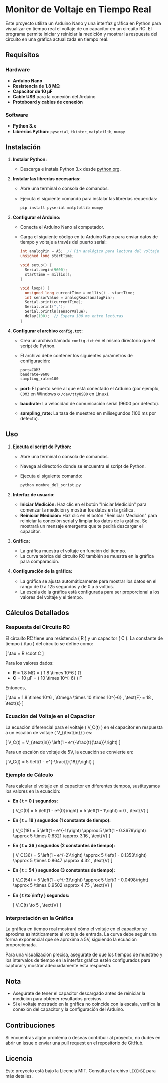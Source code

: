 # Monitor de Voltaje en Tiempo Real

Este proyecto utiliza un Arduino Nano y una interfaz gráfica en Python para visualizar en tiempo real el voltaje de un capacitor en un circuito RC. El programa permite iniciar y reiniciar la medición y mostrar la respuesta del circuito en una gráfica actualizada en tiempo real.

## Requisitos

### Hardware

- **Arduino Nano**
- **Resistencia de 1.8 MΩ**
- **Capacitor de 10 μF**
- **Cable USB** para la conexión del Arduino
- **Protoboard y cables de conexión**

### Software

- **Python 3.x**
- **Librerías Python**: `pyserial`, `tkinter`, `matplotlib`, `numpy`

## Instalación

1. **Instalar Python:**
   - Descarga e instala Python 3.x desde [python.org](https://www.python.org/downloads/).

2. **Instalar las librerías necesarias:**
   - Abre una terminal o consola de comandos.
   - Ejecuta el siguiente comando para instalar las librerías requeridas:

     ```bash
     pip install pyserial matplotlib numpy
     ```

3. **Configurar el Arduino:**
   - Conecta el Arduino Nano al computador.
   - Carga el siguiente código en tu Arduino Nano para enviar datos de tiempo y voltaje a través del puerto serial:

     ```cpp
     int analogPin = A5;  // Pin analógico para lectura del voltaje
     unsigned long startTime;

     void setup() {
       Serial.begin(9600);
       startTime = millis();
     }

     void loop() {
       unsigned long currentTime = millis() - startTime;
       int sensorValue = analogRead(analogPin);
       Serial.print(currentTime);
       Serial.print(",");
       Serial.println(sensorValue);
       delay(100);  // Espera 100 ms entre lecturas
     }
     ```

4. **Configurar el archivo `config.txt`:**
   - Crea un archivo llamado `config.txt` en el mismo directorio que el script de Python.
   - El archivo debe contener los siguientes parámetros de configuración:

     ```plaintext
     port=COM3
     baudrate=9600
     sampling_rate=100
     ```

   - **port:** El puerto serie al que está conectado el Arduino (por ejemplo, `COM3` en Windows o `/dev/ttyUSB0` en Linux).
   - **baudrate:** La velocidad de comunicación serial (9600 por defecto).
   - **sampling_rate:** La tasa de muestreo en milisegundos (100 ms por defecto).

## Uso

1. **Ejecuta el script de Python:**
   - Abre una terminal o consola de comandos.
   - Navega al directorio donde se encuentra el script de Python.
   - Ejecuta el siguiente comando:

     ```bash
     python nombre_del_script.py
     ```

2. **Interfaz de usuario:**
   - **Iniciar Medición:** Haz clic en el botón "Iniciar Medición" para comenzar la medición y mostrar los datos en la gráfica.
   - **Reiniciar Medición:** Haz clic en el botón "Reiniciar Medición" para reiniciar la conexión serial y limpiar los datos de la gráfica. Se mostrará un mensaje emergente que te pedirá descargar el capacitor.

3. **Gráfica:**
   - La gráfica muestra el voltaje en función del tiempo.
   - La curva teórica del circuito RC también se muestra en la gráfica para comparación.

4. **Configuración de la gráfica:**
   - La gráfica se ajusta automáticamente para mostrar los datos en el rango de 0 a 125 segundos y de 0 a 5 voltios.
   - La escala de la gráfica está configurada para ser proporcional a los valores del voltaje y el tiempo.

## Cálculos Detallados

### Respuesta del Circuito RC

El circuito RC tiene una resistencia \( R \) y un capacitor \( C \). La constante de tiempo \( \tau \) del circuito se define como:

\[ \tau = R \cdot C \]

Para los valores dados:

- **R** = 1.8 MΩ = \( 1.8 \times 10^6 \) Ω
- **C** = 10 μF = \( 10 \times 10^{-6} \) F

Entonces,

\[ \tau = 1.8 \times 10^6 \, \Omega \times 10 \times 10^{-6} \, \text{F} = 18 \, \text{s} \]

### Ecuación del Voltaje en el Capacitor

La ecuación diferencial para el voltaje \( V_C(t) \) en el capacitor en respuesta a un escalón de voltaje \( V_{\text{in}} \) es:

\[ V_C(t) = V_{\text{in}} \left(1 - e^{-\frac{t}{\tau}}\right) \]

Para un escalón de voltaje de 5V, la ecuación se convierte en:

\[ V_C(t) = 5 \left(1 - e^{-\frac{t}{18}}\right) \]

### Ejemplo de Cálculo

Para calcular el voltaje en el capacitor en diferentes tiempos, sustituyamos los valores en la ecuación:

- **En \( t = 0 \) segundos:**

  \[ V_C(0) = 5 \left(1 - e^{0}\right) = 5 \left(1 - 1\right) = 0 \, \text{V} \]

- **En \( t = 18 \) segundos (1 constante de tiempo):**

  \[ V_C(18) = 5 \left(1 - e^{-1}\right) \approx 5 \left(1 - 0.3679\right) \approx 5 \times 0.6321 \approx 3.16 \, \text{V} \]

- **En \( t = 36 \) segundos (2 constantes de tiempo):**

  \[ V_C(36) = 5 \left(1 - e^{-2}\right) \approx 5 \left(1 - 0.1353\right) \approx 5 \times 0.8647 \approx 4.32 \, \text{V} \]

- **En \( t = 54 \) segundos (3 constantes de tiempo):**

  \[ V_C(54) = 5 \left(1 - e^{-3}\right) \approx 5 \left(1 - 0.0498\right) \approx 5 \times 0.9502 \approx 4.75 \, \text{V} \]

- **En \( t \to \infty \) segundos:**

  \[ V_C(t) \to 5 \, \text{V} \]

### Interpretación en la Gráfica

La gráfica en tiempo real mostrará cómo el voltaje en el capacitor se aproxima asintóticamente al voltaje de entrada. La curva debe seguir una forma exponencial que se aproxima a 5V, siguiendo la ecuación proporcionada. 

Para una visualización precisa, asegúrate de que los tiempos de muestreo y los intervalos de tiempo en la interfaz gráfica estén configurados para capturar y mostrar adecuadamente esta respuesta.

## Nota

- Asegúrate de tener el capacitor descargado antes de reiniciar la medición para obtener resultados precisos.
- Si el voltaje mostrado en la gráfica no coincide con la escala, verifica la conexión del capacitor y la configuración del Arduino.

## Contribuciones

Si encuentras algún problema o deseas contribuir al proyecto, no dudes en abrir un issue o enviar una pull request en el repositorio de GitHub.

## Licencia

Este proyecto está bajo la Licencia MIT. Consulta el archivo `LICENSE` para más detalles.

